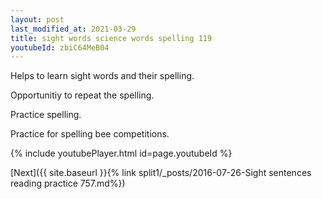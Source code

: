 ```yaml
---
layout: post
last_modified_at: 2021-03-29
title: sight words science words spelling 119
youtubeId: zbiC64MeB04
---
```

 
 
Helps to learn sight words and their spelling.

Opportunitiy to repeat the spelling. 

Practice spelling. 
 
Practice for spelling bee competitions. 
 
{% include youtubePlayer.html id=page.youtubeId %}
 
 

[Next]({{ site.baseurl }}{% link  split1/_posts/2016-07-26-Sight sentences reading practice 757.md%})
 
